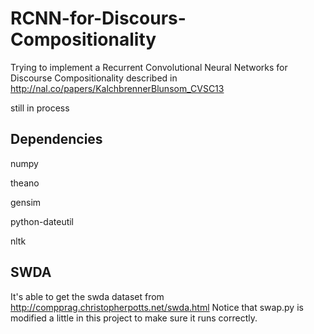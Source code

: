 # RCNN-for-Discours-Compositionality
Trying to implement a Recurrent Convolutional Neural Networks for Discourse Compositionality described in http://nal.co/papers/KalchbrennerBlunsom_CVSC13

still in process

## Dependencies
numpy

theano

gensim

python-dateutil

nltk

## SWDA
It's able to get the swda dataset from http://compprag.christopherpotts.net/swda.html
Notice that swap.py is modified a little in this project to make sure it runs correctly.


